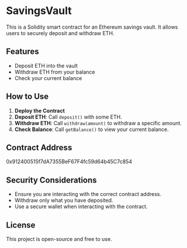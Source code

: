# SavingsVault

This is a Solidity smart contract for an Ethereum savings vault. It allows users to securely deposit and withdraw ETH.

## Features
- Deposit ETH into the vault
- Withdraw ETH from your balance
- Check your current balance

## How to Use
1. **Deploy the Contract**
2. **Deposit ETH**: Call `deposit()` with some ETH.
3. **Withdraw ETH**: Call `withdraw(amount)` to withdraw a specific amount.
4. **Check Balance**: Call `getBalance()` to view your current balance.

## Contract Address
0x912400515f7dA7355BeF67F4fc59d64b45C7c854

## Security Considerations
- Ensure you are interacting with the correct contract address.
- Withdraw only what you have deposited.
- Use a secure wallet when interacting with the contract.

## License
This project is open-source and free to use.
